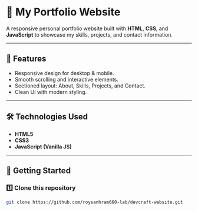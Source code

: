 # 🌟 My Portfolio Website

A responsive personal portfolio website built with **HTML**, **CSS**, and **JavaScript** to showcase my skills, projects, and contact information.  

---

## 📌 Features
- Responsive design for desktop & mobile.
- Smooth scrolling and interactive elements.
- Sectioned layout: About, Skills, Projects, and Contact.
- Clean UI with modern styling.

---

## 🛠️ Technologies Used
- **HTML5**
- **CSS3**
- **JavaScript (Vanilla JS)**

---

## 🚀 Getting Started

### 1️⃣ Clone this repository
```bash
git clone https://github.com/roysanhram660-lab/devcraft-website.git
